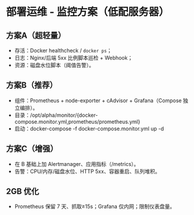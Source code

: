 # 部署运维 - 监控方案（低配服务器）

## 方案A（超轻量）
- 存活：Docker healthcheck / `docker ps`；
- 日志：Nginx/后端 5xx 比例脚本巡检 + Webhook；
- 资源：磁盘水位脚本（阈值告警）。

## 方案B（推荐）
- 组件：Prometheus + node-exporter + cAdvisor + Grafana（Compose 独立编排）。
- 目录：/opt/alpha/monitor/{docker-compose.monitor.yml,prometheus/prometheus.yml}
- 启动：docker-compose -f docker-compose.monitor.yml up -d

## 方案C（增强）
- 在 B 基础上加 Alertmanager、应用指标（/metrics）。
- 告警：CPU/内存/磁盘水位、HTTP 5xx、容器重启、队列堆积。

## 2GB 优化
- Prometheus 保留 7 天、抓取≥15s；Grafana 仅内网；限制仪表盘量。
